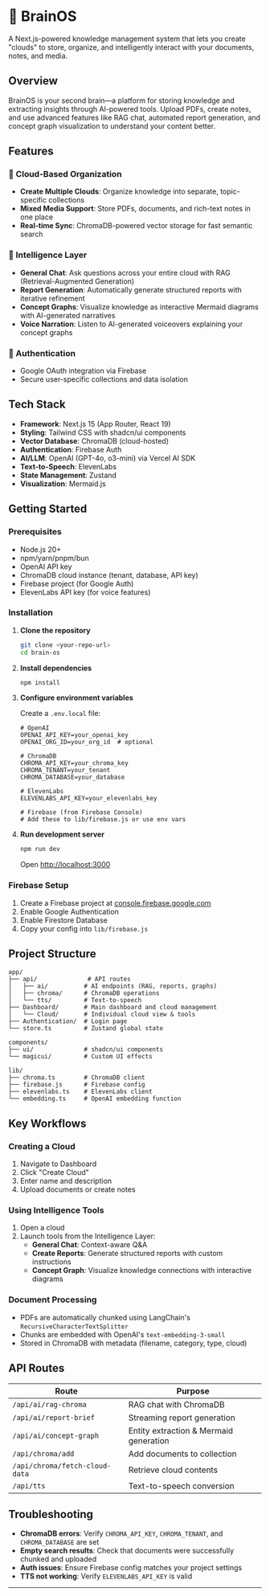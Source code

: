 # 🧠 BrainOS

A Next.js-powered knowledge management system that lets you create "clouds" to store, organize, and intelligently interact with your documents, notes, and media.

## Overview

BrainOS is your second brain—a platform for storing knowledge and extracting insights through AI-powered tools. Upload PDFs, create notes, and use advanced features like RAG chat, automated report generation, and concept graph visualization to understand your content better.

## Features

### 📁 Cloud-Based Organization
- **Create Multiple Clouds**: Organize knowledge into separate, topic-specific collections
- **Mixed Media Support**: Store PDFs, documents, and rich-text notes in one place
- **Real-time Sync**: ChromaDB-powered vector storage for fast semantic search

### 🤖 Intelligence Layer
- **General Chat**: Ask questions across your entire cloud with RAG (Retrieval-Augmented Generation)
- **Report Generation**: Automatically generate structured reports with iterative refinement
- **Concept Graphs**: Visualize knowledge as interactive Mermaid diagrams with AI-generated narratives
- **Voice Narration**: Listen to AI-generated voiceovers explaining your concept graphs

### 🔐 Authentication
- Google OAuth integration via Firebase
- Secure user-specific collections and data isolation

## Tech Stack

- **Framework**: Next.js 15 (App Router, React 19)
- **Styling**: Tailwind CSS with shadcn/ui components
- **Vector Database**: ChromaDB (cloud-hosted)
- **Authentication**: Firebase Auth
- **AI/LLM**: OpenAI (GPT-4o, o3-mini) via Vercel AI SDK
- **Text-to-Speech**: ElevenLabs
- **State Management**: Zustand
- **Visualization**: Mermaid.js

## Getting Started

### Prerequisites

- Node.js 20+
- npm/yarn/pnpm/bun
- OpenAI API key
- ChromaDB cloud instance (tenant, database, API key)
- Firebase project (for Google Auth)
- ElevenLabs API key (for voice features)

### Installation

1. **Clone the repository**
   ```bash
   git clone <your-repo-url>
   cd brain-os
   ```

2. **Install dependencies**
   ```bash
   npm install
   ```

3. **Configure environment variables**

   Create a `.env.local` file:
   ```env
   # OpenAI
   OPENAI_API_KEY=your_openai_key
   OPENAI_ORG_ID=your_org_id  # optional

   # ChromaDB
   CHROMA_API_KEY=your_chroma_key
   CHROMA_TENANT=your_tenant
   CHROMA_DATABASE=your_database

   # ElevenLabs
   ELEVENLABS_API_KEY=your_elevenlabs_key

   # Firebase (from Firebase Console)
   # Add these to lib/firebase.js or use env vars
   ```

4. **Run development server**
   ```bash
   npm run dev
   ```

   Open [http://localhost:3000](http://localhost:3000)

### Firebase Setup

1. Create a Firebase project at [console.firebase.google.com](https://console.firebase.google.com)
2. Enable Google Authentication
3. Enable Firestore Database
4. Copy your config into `lib/firebase.js`

## Project Structure

```
app/
├── api/              # API routes
│   ├── ai/          # AI endpoints (RAG, reports, graphs)
│   ├── chroma/      # ChromaDB operations
│   └── tts/         # Text-to-speech
├── Dashboard/       # Main dashboard and cloud management
│   └── Cloud/       # Individual cloud view & tools
├── Authentication/  # Login page
└── store.ts         # Zustand global state

components/
├── ui/              # shadcn/ui components
└── magicui/         # Custom UI effects

lib/
├── chroma.ts        # ChromaDB client
├── firebase.js      # Firebase config
├── elevenlabs.ts    # ElevenLabs client
└── embedding.ts     # OpenAI embedding function
```

## Key Workflows

### Creating a Cloud
1. Navigate to Dashboard
2. Click "Create Cloud"
3. Enter name and description
4. Upload documents or create notes

### Using Intelligence Tools
1. Open a cloud
2. Launch tools from the Intelligence Layer:
   - **General Chat**: Context-aware Q&A
   - **Create Reports**: Generate structured reports with custom instructions
   - **Concept Graph**: Visualize knowledge connections with interactive diagrams

### Document Processing
- PDFs are automatically chunked using LangChain's `RecursiveCharacterTextSplitter`
- Chunks are embedded with OpenAI's `text-embedding-3-small`
- Stored in ChromaDB with metadata (filename, category, type, cloud)

## API Routes

| Route | Purpose |
|-------|---------|
| `/api/ai/rag-chroma` | RAG chat with ChromaDB |
| `/api/ai/report-brief` | Streaming report generation |
| `/api/ai/concept-graph` | Entity extraction & Mermaid generation |
| `/api/chroma/add` | Add documents to collection |
| `/api/chroma/fetch-cloud-data` | Retrieve cloud contents |
| `/api/tts` | Text-to-speech conversion |

## Troubleshooting

- **ChromaDB errors**: Verify `CHROMA_API_KEY`, `CHROMA_TENANT`, and `CHROMA_DATABASE` are set
- **Empty search results**: Check that documents were successfully chunked and uploaded
- **Auth issues**: Ensure Firebase config matches your project settings
- **TTS not working**: Verify `ELEVENLABS_API_KEY` is valid

---
